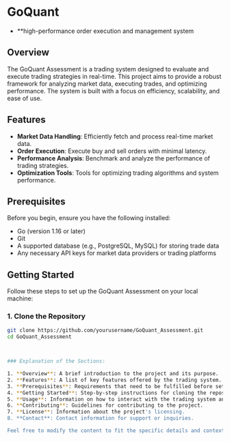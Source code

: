 # GoQuant

- **high-performance order execution and management system

## Overview

The GoQuant Assessment is a trading system designed to evaluate and execute trading strategies in real-time. This project aims to provide a robust framework for analyzing market data, executing trades, and optimizing performance. The system is built with a focus on efficiency, scalability, and ease of use.

## Features

- **Market Data Handling**: Efficiently fetch and process real-time market data.
- **Order Execution**: Execute buy and sell orders with minimal latency.
- **Performance Analysis**: Benchmark and analyze the performance of trading strategies.
- **Optimization Tools**: Tools for optimizing trading algorithms and system performance.

## Prerequisites

Before you begin, ensure you have the following installed:

- Go (version 1.16 or later)
- Git
- A supported database (e.g., PostgreSQL, MySQL) for storing trade data
- Any necessary API keys for market data providers or trading platforms

## Getting Started

Follow these steps to set up the GoQuant Assessment on your local machine:

### 1. Clone the Repository

```bash
git clone https://github.com/yourusername/GoQuant_Assessment.git
cd GoQuant_Assessment



### Explanation of the Sections:

1. **Overview**: A brief introduction to the project and its purpose.
2. **Features**: A list of key features offered by the trading system.
3. **Prerequisites**: Requirements that need to be fulfilled before setting up the project.
4. **Getting Started**: Step-by-step instructions for cloning the repository, installing dependencies, configuring environment variables, setting up the database, and starting the application.
5. **Usage**: Information on how to interact with the trading system and its components.
6. **Contributing**: Guidelines for contributing to the project.
7. **License**: Information about the project's licensing.
8. **Contact**: Contact information for support or inquiries.

Feel free to modify the content to fit the specific details and context of your GoQuant Assessment project.
